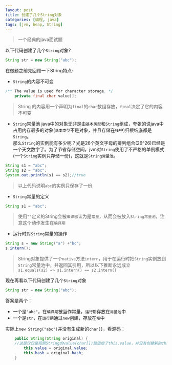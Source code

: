 ```yaml
---
layout: post
title: 创建了几个String对象
categories: [编程, java]
tags: [jvm, heap, String]
---
```


> 一个经典的java面试题

以下代码创建了几个`String`对象?
```java
String str = new String("abc");
```
在做题之前先回顾一下String特点:
* `String`的内容不可变
```java
/** The value is used for character storage. */
    private final char value[];
```
> String 的内容用一个声明为`final`的`char`数组存放，`final`决定了它的内容不可变

* `String`常量池
java中的对象无非是由`基本类型`和`String`组成，夸张的说java中占用内存最多的对象(`基本类型`不是对象，并且存储在`栈`中)归根结底都是`String`。   
那么`String`的实例能有多少呢？光是26个英文字母的排列组合(26^26)已经是一个天文数字了。为了节省存储空间，jvm对`String`使用了不严格的单例模式(一个`String`实例只存储一份)，这就是`String常量池`。
```java
String s1 = "abc";
String s2 = "abc";
System.out.println(s1 == s2);//true
```
> 以上代码说明`abc`的实例只保存了一份

* `String`常量的定义
```java
String s1 = "abc";
```
> 使用`""`定义的String会被`编译器`认为是`常量`，从而会被放入`String常量池`，注意这个动作发生在`编译期`

* 运行时对`String`常量的操作
```java
String s = new String("a") +"bc";
s.intern();
```
> String对象提供了一个`native`方法`intern`，用于在运行时把`String`实例放到`String`常量池中，并返回其引用，所以以下推断永远成立   
> `s1.equals(s2) => s1.intern() == s2.intern()`

现在再看以下代码创建了几个`String`对象
```java
String str = new String("abc");
```
答案是两个：
* 一个是`"abc"`，在`编译期`被当作常量，`运行期`存放在`常量池`中
* 一个是`str`，在`运行期`通过`new`创建，存放在`堆`中

实际上`new String("abc")`并没有生成新的`char[]`，看源码：
```java
    public String(String original) {
    //这是仅仅是把原String的value(char[])赋值给了this.value，并没有创建新的char
        this.value = original.value;
        this.hash = original.hash;
    }
```